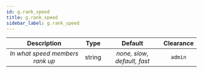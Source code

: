 ```yaml
---
id: g.rank_speed
title: g.rank_speed
sidebar_label: g.rank_speed
---
```


|           Description           |  Type  |           Default           | Clearance |
| :-----------------------------: | :----: | :-------------------------: | :-------: |
| _In what speed members rank up_ | string | _none, slow, default, fast_ |  `admin`  |